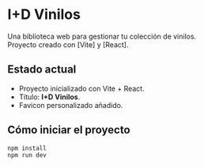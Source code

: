 # I+D Vinilos

Una biblioteca web para gestionar tu colección de vinilos.  
Proyecto creado con [Vite] y [React].

## Estado actual

- Proyecto inicializado con Vite + React.
- Título: **I+D Vinilos**.
- Favicon personalizado añadido.

## Cómo iniciar el proyecto

```bash
npm install
npm run dev
```
